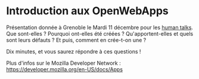 # Introduction aux OpenWebApps

Présentation donnée à Grenoble le Mardi 11 décembre pour les [human talks](http://humantalks.com/talks/49-introduction-aux-webapps).  
Que sont-elles ? Pourquoi ont-elles été créées ? Qu'apportent-elles et quels sont leurs défauts ? Et puis, comment en crée-t-on une ?  

Dix minutes, et vous saurez répondre à ces questions !  

Plus d'infos sur le Mozilla Developer Network : https://developer.mozilla.org/en-US/docs/Apps  
